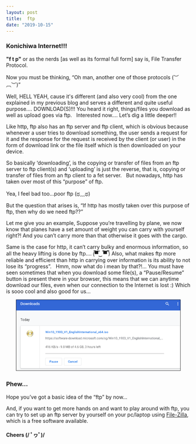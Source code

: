 ```yaml
---
layout: post
title:  ftp
date: "2019-10-15"
---
```


### Konichiwa Internet!!!
<b>"f t p"</b> or as the nerds [as well as its formal full form] say is, File Transfer Protocol.

Now you must be thinking, “Oh man, another one of those protocols (︶︹︶)”

Well, HELL YEAH, cause it's different (and also very cool) from the one explained in my previous blog and serves a different and quite useful purpose…. DOWNLOAD(S)!!!
You heard it right, things/files you download as well as upload goes via ftp.
&nbsp;
Interested now…. Let’s dig a little deeper!!

Like http, ftp also has an ftp server and ftp client, which is obvious because whenever a user tries to download something, the user sends a request for it and the response for the request is received by the client (or user) in the form of download link or the file itself which is then downloaded on your device.

So basically ‘downloading’, is the copying or transfer of files from an ftp server to ftp client(s) and ‘uploading’ is just the reverse, that is, copying or transfer of files from an ftp client to a fet server.
&nbsp;
But nowadays, http has taken over most of this “purpose” of ftp.

Yea, I feel bad too…poor ftp (ಥ﹏ಥ)

But the question that arises is, “If http has mostly taken over this purpose of ftp, then why do we need ftp??”

Let me give you an example, Suppose you’re travelling by plane, we now know that planes have a set amount of weight you can carry with yourself right?! And you can’t carry more than that otherwise it goes with the cargo.

Same is the case for http, it can’t carry bulky and enormous information, so all the heavy lifting is done by ftp…. (̿▀̿‿ ̿▀̿ ̿)
Also, what makes ftp more reliable and efficient than http in carrying over information is its ability to not lose its “progress”.
&nbsp;
Hmm, now what do i mean by that?!…
You must have seen sometimes that when you download some file(s), a “Pause/Resume” button is present there in your browser, this means that we can anytime download our files, even when our connection to the Internet is lost :)
Which is sooo cool and also good for us…
&nbsp;
<center><img src="/assets/post_assets/ftp/resume-pause.png" width="450"/></center>

### Phew…

Hope you’ve got a basic idea of the “ftp” by now…

And, if you want to get more hands on and want to play around with ftp, you can try to set up an ftp server by yourself on your pc/laptop using [File-Zilla](https://filezilla-project.org/), which is a free software available.


#### Cheers (/ ﾟヮﾟ)/
&nbsp;
